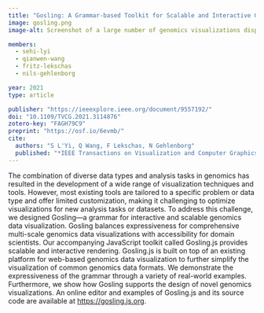 ```yaml
---
title: "Gosling: A Grammar-based Toolkit for Scalable and Interactive Genomics Data Visualization"
image: gosling.png
image-alt: Screenshot of a large number of genomics visualizations displayed using the Gosling genomics visualization grammar.

members:
  - sehi-lyi
  - qianwen-wang
  - fritz-lekschas
  - nils-gehlenborg

year: 2021
type: article

publisher: "https://ieeexplore.ieee.org/document/9557192/"
doi: "10.1109/TVCG.2021.3114876"
zotero-key: "FAGH79C9"
preprint: "https://osf.io/6evmb/"
cite:
  authors: "S L'Yi, Q Wang, F Lekschas, N Gehlenborg"
  published: "*IEEE Transactions on Visualization and Computer Graphics* **28**(1):140-150"
---
```

The combination of diverse data types and analysis tasks in genomics has resulted in the development of a wide range of visualization techniques and tools. However, most existing tools are tailored to a specific problem or data type and offer limited customization, making it challenging to optimize visualizations for new analysis tasks or datasets. To address this challenge, we designed Gosling—a grammar for interactive and scalable genomics data visualization. Gosling balances expressiveness for comprehensive multi-scale genomics data visualizations with accessibility for domain scientists. Our accompanying JavaScript toolkit called Gosling.js provides scalable and interactive rendering. Gosling.js is built on top of an existing platform for web-based genomics data visualization to further simplify the visualization of common genomics data formats. We demonstrate the expressiveness of the grammar through a variety of real-world examples. Furthermore, we show how Gosling supports the design of novel genomics visualizations. An online editor and examples of Gosling.js and its source code are available at https://gosling.js.org.
